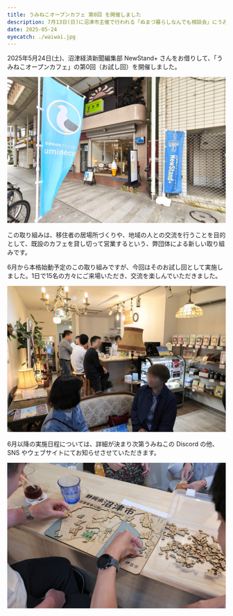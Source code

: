 ```yaml
---
title: うみねこオープンカフェ 第0回 を開催しました
description: 7月13日(日)に沼津市主催で行われる「ぬまづ暮らしなんでも相談会」にうみねこがブース初出展！
date: 2025-05-24
eyecatch: ./waiwai.jpg
---
```


2025年5月24日(土)、沼津経済新聞編集部 NewStand+ さんをお借りして、「うみねこオープンカフェ」の第0回（お試し回）を開催しました。

![店頭の写真 お店の前でうみねこのロゴが印刷されたのぼりがはためいている](nobori.jpg)

この取り組みは、移住者の居場所づくりや、地域の人との交流を行うことを目的として、既設のカフェを貸し切って営業するという、弊団体による新しい取り組みです。

6月から本格始動予定のこの取り組みですが、今回はそのお試し回として実施しました。1日で15名の方々にご来場いただき、交流を楽しんでいただきました。

![店内の写真 カウンターやテーブル席に人が座って交流している](waiwai.jpg)

6月以降の実施日程については、詳細が決まり次第うみねこの Discord の他、 SNS やウェブサイトにてお知らせさせていただきます。

![メンバーが持ち込んだ沼津市の町域パズルを解いている様子](puzzle.jpg)
